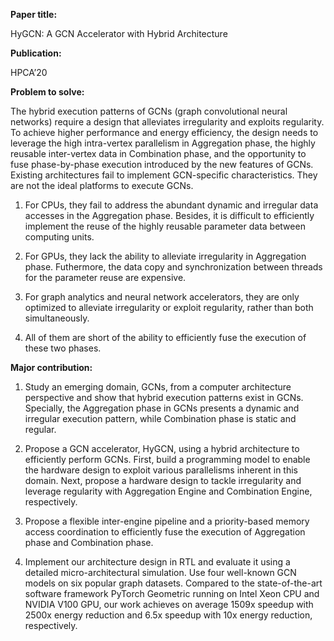**Paper title:**

HyGCN: A GCN Accelerator with Hybrid Architecture

**Publication:**

HPCA’20

**Problem to solve:**

The hybrid execution patterns of GCNs (graph convolutional neural networks)
require a design that alleviates irregularity and exploits regularity. To
achieve higher performance and energy efficiency, the design needs to leverage
the high intra-vertex parallelism in Aggregation phase, the highly reusable
inter-vertex data in Combination phase, and the opportunity to fuse
phase-by-phase execution introduced by the new features of GCNs. Existing
architectures fail to implement GCN-specific characteristics. They are not the
ideal platforms to execute GCNs.

1.  For CPUs, they fail to address the abundant dynamic and irregular data
    accesses in the Aggregation phase. Besides, it is difficult to efficiently
    implement the reuse of the highly reusable parameter data between computing
    units.

2.  For GPUs, they lack the ability to alleviate irregularity in Aggregation
    phase. Futhermore, the data copy and synchronization between threads for the
    parameter reuse are expensive.

3.  For graph analytics and neural network accelerators, they are only optimized
    to alleviate irregularity or exploit regularity, rather than both
    simultaneously.

4.  All of them are short of the ability to efficiently fuse the execution of
    these two phases.

**Major contribution:**

1.  Study an emerging domain, GCNs, from a computer architecture perspective and
    show that hybrid execution patterns exist in GCNs. Specially, the
    Aggregation phase in GCNs presents a dynamic and irregular execution
    pattern, while Combination phase is static and regular.

2.  Propose a GCN accelerator, HyGCN, using a hybrid architecture to efficiently
    perform GCNs. First, build a programming model to enable the hardware design
    to exploit various parallelisms inherent in this domain. Next, propose a
    hardware design to tackle irregularity and leverage regularity with
    Aggregation Engine and Combination Engine, respectively.

3.  Propose a flexible inter-engine pipeline and a priority-based memory access
    coordination to efficiently fuse the execution of Aggregation phase and
    Combination phase.

4.  Implement our architecture design in RTL and evaluate it using a detailed
    micro-architectural simulation. Use four well-known GCN models on six
    popular graph datasets. Compared to the state-of-the-art software framework
    PyTorch Geometric running on Intel Xeon CPU and NVIDIA V100 GPU, our work
    achieves on average 1509x speedup with 2500x energy reduction and 6.5x
    speedup with 10x energy reduction, respectively.
